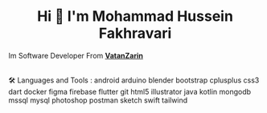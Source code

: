 

<h1 align="center">Hi 👋 I'm Mohammad Hussein Fakhravari</h1>

Im Software Developer From **<a target="_blank" href='https://www.vatanzarin.com/'>VatanZarin</a>**
<br /><br />

🛠 Languages and Tools :
android arduino blender bootstrap cplusplus css3 dart docker figma firebase flutter git html5 illustrator java kotlin mongodb mssql mysql photoshop postman sketch swift tailwind 
